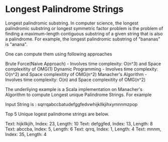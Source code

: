 # Longest Palindrome Strings

Longest palindromic substring. In computer science, the longest palindromic substring or longest symmetric factor problem is the problem of finding a maximum-length contiguous substring of a given string that is also a palindrome. For example, the longest palindromic substring of "bananas" is "anana".

One can compute them using following approaches 

Brute Force(Naive Approach) - Involves time complexity: O(n^3) and Space complexitity of OMG(1)
Dynamic Programming - Involves time complexity: O(n^2) and Space complexitity of OMG(n^2)
Manacher's Algorithm - Involves time complexity: O(n) and Space complexitity of OMG(n^2)


The underliying example is a Scala implementation on Manacher's Algorithm to compute Longest unique Palindrome Strings. For example 

Input String is : sqrrqabccbatudefggfedvwhijkllkjihxymnnmzpop

Top 5 Unique logest palindrome strings are below.

Text: hijkllkjih, Index: 23, Length: 10
Text: defggfed, Index: 13, Length: 8
Text: abccba, Index: 5, Length: 6
Text: qrrq, Index: 1, Length: 4
Text: mnnm, Index: 35, Length: 4


